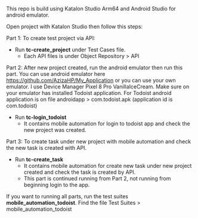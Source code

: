 This repo is build using Katalon Studio Arm64 and Android Studio for android emulator.

Open project with Katalon Studio then follow this steps:

Part 1: To create test project via API:
- Run **tc-create_project** under Test Cases file.
  - Each API files is under Object Repository > API

Part 2: After new project created, run the android emulator then run this part.
You can use android emulator here https://github.com/AzizaHP/My_Application or you can use your own emulator. I use Device Manager Pixel 8 Pro VanillaIceCream. Make sure on your emulator has installed Todoist application. For Todoist android application is on file androidapp > com.todoist.apk (application id is com.todoist)
- Run **tc-login_todoist**
  - It contains mobile automation for login to todoist app and check the new project was created.

Part 3: To create task under new project with mobile automation and check the new task is created with API.
- Run **tc-create_task**
  - It contains mobile automation for create new task under new project created and check the task is created by API.
  - This part is continued running from Part 2, not running from beginning login to the app.

If you want to running all parts, run the test suites **mobile_automation_todoist**. Find the file Test Suites > mobile_automation_todoist

